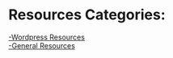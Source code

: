 # Resources Categories:
[-Wordpress Resources](https://rs-navid.github.io/Web-Design-resources/wordpress) <br>
[-General Resources](https://rs-navid.github.io/Web-Design-resources/assets) 
